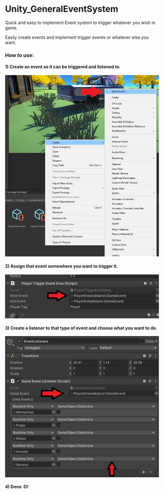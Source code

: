 # Unity_GeneralEventSystem
Quick and easy to implement Event system to trigger whatever you wish in game.

Easily create events and implement trigger events or whatever else you want.

### How to use:

#### 1) Create an event so it can be triggered and listened to.
![1](Screenshots_Example/1.png)

#### 2) Assign that event somewhere you want to trigger it.
![1](Screenshots_Example/2.png)

#### 3) Create a listener to that type of event and choose what you want to do.
![1](Screenshots_Example/3.png)

#### 4) Done :D!
